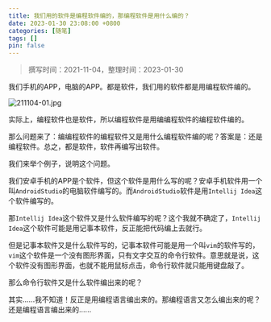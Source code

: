```yaml
---
title: 我们用的软件是编程软件编的，那编程软件是用什么编的？
date: 2023-01-30 23:08:00 +0800
categories: [随笔]
tags: []
pin: false
---
```


> 撰写时间：2021-11-04，整理时间：2023-01-30

我们手机的APP，电脑的APP。都是软件，我们用的软件都是用编程软件编的。

![211104-01.jpg](../img/07-01.jpg)

实际上，编程软件也是软件，所以编程软件是用编编程软件的编程软件编的。

那么问题来了：编编程软件的编程软件又是用什么编程软件编的呢？答案是：还是编程软件。总之，都是软件，软件再编写出软件。

我们来举个例子，说明这个问题。

我们安卓手机的APP是个软件，但这个软件是用什么写的呢？安卓手机软件用一个叫`AndroidStudio`的电脑软件编写的。而`AndroidStudio`软件是用`Intellij Idea`这个软件编写的。

那`Intellij Idea`这个软件又是什么软件编写的呢？这个我就不确定了，`Intellij Idea`这个软件可能是用记事本软件，反正能把代码编上去就行。

但是记事本软件又是什么软件写的，记事本软件可能是用一个叫`vim`的软件写的，`vim`这个软件是一个没有图形界面，只有文字交互的命令行软件。意思就是说，这个软件没有图形界面，也就不能用鼠标点击，命令行软件就只能用键盘敲了。

那么命令行软件又是什么软件编出来的呢？

其实......我不知道！反正是用编程语言编出来的。那编程语言又怎么编出来的呢？还是编程语言编出来的......

